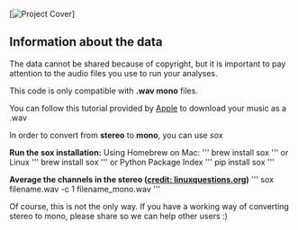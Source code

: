 [![Project Cover](https://github.com/josephbeller/spectrolene/blob/master/img/spectrolene_cover.png)]

## Information about the data

The data cannot be shared because of copyright, but it is important to pay attention to the audio files you use to run your analyses.

This code is only compatible with **.wav mono** files.

You can follow this tutorial provided by [Apple][applemusic] to download your music as a .wav

In order to convert from **stereo** to **mono**, you can use *sox*

**Run the sox installation:**
Using Homebrew on Mac:
''' brew install sox  '''
or Linux
''' brew install sox  '''
or Python Package Index
''' pip install sox '''

**Average the channels in the stereo ([credit: linuxquestions.org])**
''' sox filename.wav -c 1 filename_mono.wav '''

Of course, this is not the only way. If you have a working way of converting stereo to mono, please share so we can help other users :)


[//]: #References

[applemusic]: <https://support.apple.com/en-us/HT204310>
[credit: linuxquestions.org]: <https://www.linuxquestions.org/questions/slackware-14/use-sox-to-make-a-file-mono-848072/>


